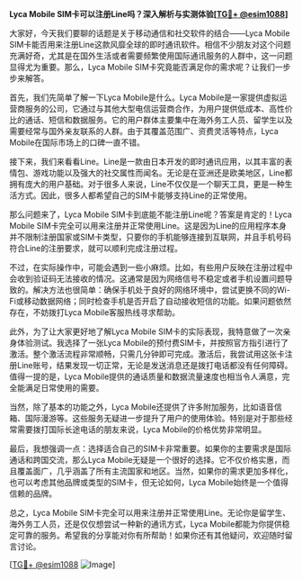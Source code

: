 **Lyca Mobile SIM卡可以注册Line吗？深入解析与实测体验[[TG💪+ @esim1088](https://t.me/s/esim1088)]**

大家好，今天我们要聊的话题是关于移动通信和社交软件的结合——Lyca Mobile SIM卡能否用来注册Line这款风靡全球的即时通讯软件。相信不少朋友对这个问题充满好奇，尤其是在国外生活或者需要频繁使用国际通讯服务的人群中，这一问题显得尤为重要。那么，Lyca Mobile SIM卡究竟能否满足你的需求呢？让我们一步步来解答。

首先，我们先简单了解一下Lyca Mobile是什么。Lyca Mobile是一家提供虚拟运营商服务的公司，它通过与其他大型电信运营商合作，为用户提供低成本、高性价比的通话、短信和数据服务。它的用户群体主要集中在海外务工人员、留学生以及需要经常与国外亲友联系的人群。由于其覆盖范围广、资费灵活等特点，Lyca Mobile在国际市场上的口碑一直不错。

接下来，我们来看看Line。Line是一款由日本开发的即时通讯应用，以其丰富的表情包、游戏功能以及强大的社交属性而闻名。无论是在亚洲还是欧美地区，Line都拥有庞大的用户基础。对于很多人来说，Line不仅仅是一个聊天工具，更是一种生活方式。因此，很多人都希望自己的SIM卡能够支持Line的正常使用。

那么问题来了，Lyca Mobile SIM卡到底能不能注册Line呢？答案是肯定的！Lyca Mobile SIM卡完全可以用来注册并正常使用Line。这是因为Line的应用程序本身并不限制注册国家或SIM卡类型，只要你的手机能够连接到互联网，并且手机号码符合Line的注册要求，就可以顺利完成注册过程。

不过，在实际操作中，可能会遇到一些小麻烦。比如，有些用户反映在注册过程中会收到验证码无法接收的情况。这通常是因为网络信号不稳定或者手机设置问题导致的。解决方法也很简单：确保手机处于良好的网络环境中，尝试更换不同的Wi-Fi或移动数据网络；同时检查手机是否开启了自动接收短信的功能。如果问题依然存在，不妨拨打Lyca Mobile客服热线寻求帮助。

此外，为了让大家更好地了解Lyca Mobile SIM卡的实际表现，我特意做了一次亲身体验测试。我选择了一张Lyca Mobile的预付费SIM卡，并按照官方指引进行了激活。整个激活流程非常顺畅，只需几分钟即可完成。激活后，我尝试用这张卡注册Line账号，结果发现一切正常，无论是发送消息还是拨打电话都没有任何障碍。值得一提的是，Lyca Mobile提供的通话质量和数据流量速度也相当令人满意，完全能满足日常使用的需要。

当然，除了基本的功能之外，Lyca Mobile还提供了许多附加服务，比如语音信箱、国际漫游等。这些服务无疑进一步提升了用户的使用体验。特别是对于那些经常需要拨打国际长途电话的朋友来说，Lyca Mobile的价格优势非常明显。

最后，我想强调一点：选择适合自己的SIM卡非常重要。如果你的主要需求是国际通话和跨国交流，那么Lyca Mobile无疑是一个很好的选择。它不仅价格实惠，而且覆盖面广，几乎涵盖了所有主流国家和地区。当然，如果你的需求更加多样化，也可以考虑其他品牌或类型的SIM卡，但无论如何，Lyca Mobile始终是一个值得信赖的品牌。

总之，Lyca Mobile SIM卡完全可以用来注册并正常使用Line。无论你是留学生、海外务工人员，还是仅仅想尝试一种新的通讯方式，Lyca Mobile都能为你提供稳定可靠的服务。希望我的分享能对你有所帮助！如果你还有其他疑问，欢迎随时留言讨论。

[[TG💪+ @esim1088](https://t.me/s/esim1088) ![Image](https://i.postimg.cc/4NQfJmqS/Snipaste-2025-05-13-00-14-12.png)]